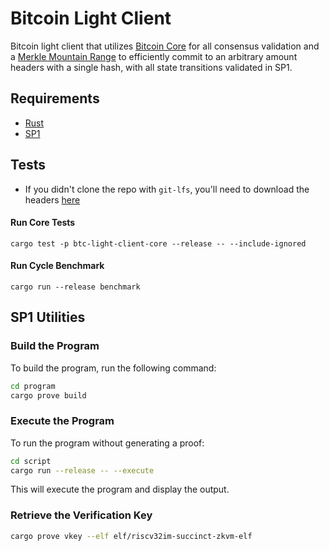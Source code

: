 # Bitcoin Light Client 

Bitcoin light client that utilizes [Bitcoin Core](https://github.com/bitcoin/bitcoin) for all consensus validation and a [Merkle Mountain Range](https://github.com/opentimestamps/opentimestamps-server/blob/master/doc/merkle-mountain-range.md) to efficiently commit to an arbitrary amount headers with a single hash, with all state transitions validated in SP1.

## Requirements
- [Rust](https://rustup.rs/)
- [SP1](https://docs.succinct.xyz/getting-started/install.html)

## Tests
- If you didn't clone the repo with `git-lfs`, you'll need to download the headers [here](../test-data/README.md)<br>

#### Run Core Tests
```
cargo test -p btc-light-client-core --release -- --include-ignored
```

#### Run Cycle Benchmark
```
cargo run --release benchmark
```

## SP1 Utilities 

### Build the Program

To build the program, run the following command:

```sh
cd program
cargo prove build
```

### Execute the Program

To run the program without generating a proof:

```sh
cd script
cargo run --release -- --execute
```

This will execute the program and display the output.

### Retrieve the Verification Key

```sh
cargo prove vkey --elf elf/riscv32im-succinct-zkvm-elf
```

